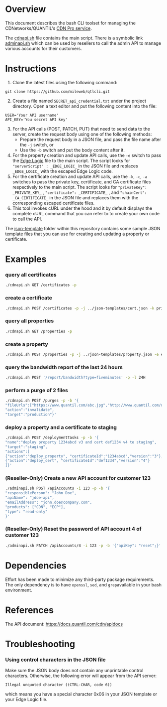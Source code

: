 # Overview

This document describes the bash CLI toolset for managing the CDNetworks/QUANTIL's [CDN Pro service](https://www.cdnetworks.com/cdn360/).

The [cdnapi.sh](cdnapi.sh) file contains the main script. There is a symbolic link [adminapi.sh](adminapi.sh) which can be used by resellers to call the admin API to manage various accounts for their customers.

# Instructions
1. Clone the latest files using the following command:
```
git clone https://github.com/mileweb/qtlcli.git
```
2. Create a file  named `SECRET_api_credential.txt` under the project directory. Open a text editor and put the following content into the file:
```
USER='Your API username'
API_KEY='You secret API key'
```
3. For the API calls (POST, PATCH, PUT) that need to send data to the server, create the request body using one of the following methods:
    * Prepare the request body in a JSON file, and pass the file name after the ```-j``` switch, or
    * Use the ```-b``` switch and put the body content after it.
4. For the property creation and update API calls, use the ```-e``` switch to pass the [Edge Logic](https://docs.quantil.com/cdn/docs/edge-logic/intro) file to the main script. The script looks for ```"serverScript" : _EDGE_LOGIC_``` in the JSON file and replaces ```_EDGE_LOGIC_``` with the escaped Edge Logic code.
5. For the certificate creation and update API calls, use the ```-k```, ```-c```, ```-a``` switches to pass the private key, certificate, and CA certificate files respectively to the main script. The script looks for ```"privateKey": _PRIVATE_KEY_``` , ```"certificate": _CERTIFICATE_``` , and ```"chainCert": _CA_CERTIFICATE_``` in the JSON file and replaces them with the corresponding escaped certificate files.
6. This tool invokes cURL under the hood and it by default displays the complete cURL command that you can refer to to create your own code to call the API.

The [json-template](../json-templates) folder within this repository contains some sample JSON template files that you can use for creating and updating a property or certificate.

# Examples

### query all certificates
```bash
./cdnapi.sh GET /certificates -p
```
### create a certificate
```bash
./cdnapi.sh POST /certificates -p -j ../json-templates/cert.json -k privkey.pem -c cert.pem -a chain.pem
```
### query all properties
```bash
./cdnapi.sh GET /properties -p
```
### create a property
```bash
./cdnapi.sh POST /properties -p -j ../json-templates/property.json -e edgescript.txt
```
### query the bandwidth report of the last 24 hours
```bash
./cdnapi.sh POST '/report/bandwidth?type=fiveminutes' -p -l 24H
```
### perform a purge of 2 files
```bash
./cdnapi.sh POST /purges -p -b '{
"fileUrls":["https://www.quantil.com/abc.jpg","http://www.quantil.com/def.css"],
"action":"invalidate",
"target":"production"}'
```
### deploy a property and a certificate to staging
```bash
./cdnapi.sh POST /deploymentTasks -p -b '{
"name":"deploy property 1234abcd v3 and cert def1234 v4 to staging",
"target":"staging",
"actions":[
{"action":"deploy_property", "certificateId":"1234abcd","version":"3"},
{"action":"deploy_cert", "certificateId":"def1234","version":"4"}
]}'
```
### (Reseller-Only) Create a new API account for customer 123
```bash
./adminapi.sh POST /apiAccounts -i 123 -p -b '{
"responsiblePerson": "John Doe",
"apiName": "jdoe-api",
"emailAddress": "john.doe@company.com",
"products": ["CDN", "ECP"],
"type": "read-only"
}'
```
### (Reseller-Only) Reset the password of API account 4 of customer 123
```bash
./adminapi.sh PATCH /apiAccounts/4 -i 123 -p -b '{"apiKey": "reset";}'
```

# Dependencies
Effort has been made to minimize any third-party package requirements. The only dependency is to have ```openssl```, ```sed```, and ```grep```available in your bash environment.

# References
The API document: https://docs.quantil.com/cdn/apidocs

# Troubleshooting

### Using control characters in the JSON file
Make sure the JSON body does not contain any unprintable control characters. Otherwise, the following error will appear from the API server:
```
Illegal unquoted character ((CTRL-CHAR, code 6))
```
which means you have a special character 0x06 in your JSON template or your Edge Logic file.
